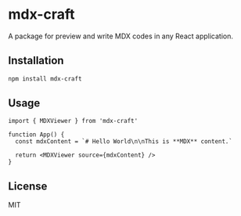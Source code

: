 # mdx-craft

A package for preview and write MDX codes in any React application.

## Installation

```bash
npm install mdx-craft
```

## Usage

```tsx
import { MDXViewer } from 'mdx-craft'

function App() {
  const mdxContent = `# Hello World\n\nThis is **MDX** content.`

  return <MDXViewer source={mdxContent} />
}
```

## License

MIT
